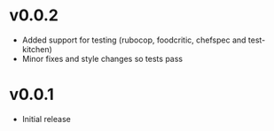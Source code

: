 # v0.0.2

* Added support for testing (rubocop, foodcritic, chefspec and test-kitchen)
* Minor fixes and style changes so tests pass

# v0.0.1

* Initial release
